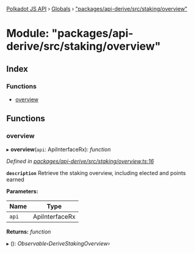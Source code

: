 [Polkadot JS API](../README.md) › [Globals](../globals.md) › ["packages/api-derive/src/staking/overview"](_packages_api_derive_src_staking_overview_.md)

# Module: "packages/api-derive/src/staking/overview"

## Index

### Functions

* [overview](_packages_api_derive_src_staking_overview_.md#overview)

## Functions

###  overview

▸ **overview**(`api`: ApiInterfaceRx): *function*

*Defined in [packages/api-derive/src/staking/overview.ts:16](https://github.com/polkadot-js/api/blob/e9489d41cb/packages/api-derive/src/staking/overview.ts#L16)*

**`description`** Retrieve the staking overview, including elected and points earned

**Parameters:**

Name | Type |
------ | ------ |
`api` | ApiInterfaceRx |

**Returns:** *function*

▸ (): *Observable‹DeriveStakingOverview›*
